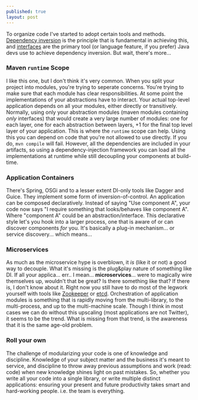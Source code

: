```yaml
---
published: true
layout: post
---
```



To organize code I've started to adopt certain tools and methods. [Dependency inversion](https://en.wikipedia.org/wiki/Dependency_inversion_principle) is the principle that is fundamental in achieving this, and [interfaces](/2015/06/25/the-point-of-interfaces.html) are the primary tool (or language feature, if you prefer) Java devs use to achieve dependency inversion. But wait, there's more...

### Maven `runtime` Scope
I like this one, but I don't think it's very common. When you split your project into modules, you're trying to seperate concerns. You're trying to make sure that each module has clear responsibilities. At some point the implementations of your abstractions have to interact. Your actual top-level application depends on all your modules, either directly or transitively. Normally, using only your abstraction modules (maven modules containing *only* interfaces) that would create a very large number of modules: one for each layer, one for each abstraction between layers, +1 for the final top level layer of your application. This is where the `runtime` scope can help. Using this you can depend on code that you're not allowed to use directly. If you do, `mvn compile` will fail. However, all the dependencies are included in your artifacts, so using a dependency-injection framework you can load all the implementations at runtime while still decoupling your components at build-time.

### Application Containers
There's Spring, OSGi and to a lesser extent DI-only tools like Dagger and Guice. They implement some form of inversion-of-control. An application can be composed declaratively. Instead of saying "Use component A", your code now says "I require something that looks/behaves like component A". Where "component A" could be an abstraction/interface. This declarative style let's you hook into a larger process, one that is aware of or can discover components _for_ you. It's basically a plug-in mechanism... or service discovery... which means...

### Microservices
As much as the microservice hype is overblown, it _is_ (like it or not) a good way to decouple. What it's missing is the plug&play nature of something like DI. If all your applica... err.. I mean... **microservices**... were to magically wire themselves up, wouldn't that be great? Is there something like that? If there is, I don't know about it. Right now you still have to do most of the legwork yourself with tools like [Zookeeper](https://zookeeper.apache.org/) or [etcd](https://coreos.com/etcd/). Orchestration of application modules is something that is rapidly moving from the  multi-library, to the multi-process, and up to the multi-machine scale. Though I think in most cases we can do without this upscaling (most applications are not Twitter), it seems to be the trend. What is missing from that trend, is the awareness that it is the same age-old problem.

### Roll your own
The challenge of modularizing your code is one of knowledge and discipline. Knowledge of your subject matter and the business it's meant to service, and discipline to throw away previous assumptions and work (read: code) when new knowledge shines light on past mistakes. So, whether you write all your code into a single library, or write multiple distinct applications: ensuring your present and future productivity takes smart and hard-working people. i.e. the team is everything.